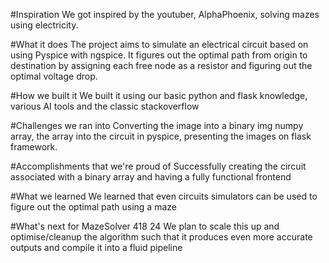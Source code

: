 #Inspiration
We got inspired by the youtuber, AlphaPhoenix, solving mazes using electricity.

#What it does
The project aims to simulate an electrical circuit based on using Pyspice with ngspice. It figures out the optimal path from origin to destination by assigning each free node as a resistor and figuring out the optimal voltage drop.

#How we built it
We built it using our basic python and flask knowledge, various AI tools and the classic stackoverflow

#Challenges we ran into
Converting the image into a binary img numpy array, the array into the circuit in pyspice, presenting the images on flask framework.

#Accomplishments that we're proud of
Successfully creating the circuit associated with a binary array and having a fully functional frontend

#What we learned
We learned that even circuits simulators can be used to figure out the optimal path using a maze

#What's next for MazeSolver 418 24
We plan to scale this up and optimise/cleanup the algorithm such that it produces even more accurate outputs and compile it into a fluid pipeline
